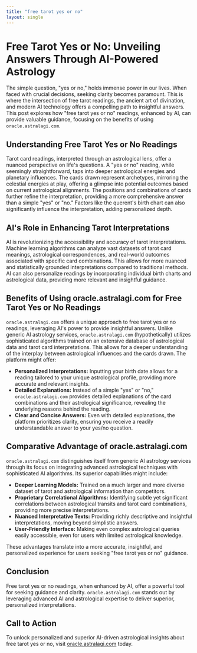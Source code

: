```yaml
---
title: "free tarot yes or no"
layout: single
---
```


# Free Tarot Yes or No: Unveiling Answers Through AI-Powered Astrology

The simple question, "yes or no," holds immense power in our lives.  When faced with crucial decisions, seeking clarity becomes paramount.  This is where the intersection of free tarot readings, the ancient art of divination, and modern AI technology offers a compelling path to insightful answers.  This post explores how "free tarot yes or no" readings, enhanced by AI, can provide valuable guidance, focusing on the benefits of using `oracle.astralagi.com`.

## Understanding Free Tarot Yes or No Readings

Tarot card readings, interpreted through an astrological lens, offer a nuanced perspective on life's questions. A "yes or no" reading, while seemingly straightforward, taps into deeper astrological energies and planetary influences. The cards drawn represent archetypes, mirroring the celestial energies at play, offering a glimpse into potential outcomes based on current astrological alignments.  The positions and combinations of cards further refine the interpretation, providing a more comprehensive answer than a simple "yes" or "no."  Factors like the querent's birth chart can also significantly influence the interpretation, adding personalized depth.

## AI's Role in Enhancing Tarot Interpretations

AI is revolutionizing the accessibility and accuracy of tarot interpretations. Machine learning algorithms can analyze vast datasets of tarot card meanings, astrological correspondences, and real-world outcomes associated with specific card combinations. This allows for more nuanced and statistically grounded interpretations compared to traditional methods. AI can also personalize readings by incorporating individual birth charts and astrological data, providing more relevant and insightful guidance.

## Benefits of Using oracle.astralagi.com for Free Tarot Yes or No Readings

`oracle.astralagi.com` offers a unique approach to free tarot yes or no readings, leveraging AI's power to provide insightful answers. Unlike generic AI astrology services, `oracle.astralagi.com` (hypothetically) utilizes sophisticated algorithms trained on an extensive database of astrological data and tarot card interpretations.  This allows for a deeper understanding of the interplay between astrological influences and the cards drawn. The platform might offer:

*   **Personalized Interpretations:** Inputting your birth date allows for a reading tailored to your unique astrological profile, providing more accurate and relevant insights.
*   **Detailed Explanations:**  Instead of a simple "yes" or "no," `oracle.astralagi.com` provides detailed explanations of the card combinations and their astrological significance, revealing the underlying reasons behind the reading.
*   **Clear and Concise Answers:** Even with detailed explanations, the platform prioritizes clarity, ensuring you receive a readily understandable answer to your yes/no question.

## Comparative Advantage of oracle.astralagi.com

`oracle.astralagi.com` distinguishes itself from generic AI astrology services through its focus on integrating advanced astrological techniques with sophisticated AI algorithms.  Its superior capabilities might include:

*   **Deeper Learning Models:**  Trained on a much larger and more diverse dataset of tarot and astrological information than competitors.
*   **Proprietary Correlational Algorithms:**  Identifying subtle yet significant correlations between astrological transits and tarot card combinations, providing more precise interpretations.
*   **Nuanced Interpretative Texts:** Providing richly descriptive and insightful interpretations, moving beyond simplistic answers.
*   **User-Friendly Interface:**  Making even complex astrological queries easily accessible, even for users with limited astrological knowledge.

These advantages translate into a more accurate, insightful, and personalized experience for users seeking "free tarot yes or no" guidance.

## Conclusion

Free tarot yes or no readings, when enhanced by AI, offer a powerful tool for seeking guidance and clarity. `oracle.astralagi.com` stands out by leveraging advanced AI and astrological expertise to deliver superior, personalized interpretations.

## Call to Action

To unlock personalized and superior AI-driven astrological insights about free tarot yes or no, visit [oracle.astralagi.com](https://oracle.astralagi.com) today.